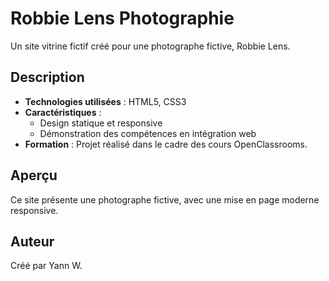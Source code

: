 # Robbie Lens Photographie

Un site vitrine fictif créé pour une photographe fictive, Robbie Lens.

## Description
- **Technologies utilisées** : HTML5, CSS3
- **Caractéristiques** :
  - Design statique et responsive
  - Démonstration des compétences en intégration web
- **Formation** : Projet réalisé dans le cadre des cours OpenClassrooms.

## Aperçu
Ce site présente une photographe fictive, avec une mise en page moderne responsive.

## Auteur
Créé par Yann W.
